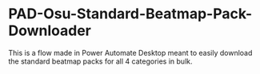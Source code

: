 # PAD-Osu-Standard-Beatmap-Pack-Downloader
This is a flow made in Power Automate Desktop meant to easily download the standard beatmap packs for all 4 categories in bulk.
